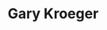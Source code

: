 ---
layout: default
tag: IA
title: Gary Kroeger
image: http://www.gannett-cdn.com/-mm-/a2f59ff1d76723d91a572c7a25b391e512e14e48/c=0-0-534-400&r=x404&c=534x401/local/-/media/DesMoines/2015/04/07/B9316893865Z.1_20150407144453_000_G80AEK2PC.1-0.jpg
district: 1
party: Democrat
seat: House
website: http://www.kroegerforcongress.com/
donate:
---